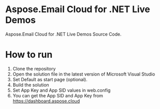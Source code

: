 # Aspose.Email Cloud for .NET Live Demos

Aspose.Email Cloud for .NET Live Demos Source Code.
 
# How to run
 
 1. Clone the repository
 2. Open the solution file in the latest version of Microsoft Visual Studio
 3. Set Default as start page (optional).
 4. Build the solution
 5. Set App Key and App SID values in web.config
 6. You can get the App SID and App Key from https://dashboard.aspose.cloud
